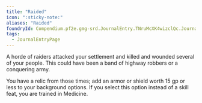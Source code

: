 ```yaml
---
title: "Raided"
icon: ":sticky-note:"
aliases: "Raided"
foundryId: Compendium.pf2e.gmg-srd.JournalEntry.TNruMcXK4wizclQc.JournalEntryPage.YHHUMHVA73A4CdQA
tags:
  - JournalEntryPage
---
```

A horde of raiders attacked your settlement and killed and wounded several of your people. This could have been a band of highway robbers or a conquering army.

You have a relic from those times; add an armor or shield worth 15 gp or less to your background options. If you select this option instead of a skill feat, you are trained in Medicine.